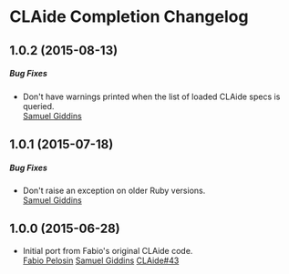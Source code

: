 # CLAide Completion Changelog

## 1.0.2 (2015-08-13)

##### Bug Fixes

* Don't have warnings printed when the list of loaded CLAide specs is queried.  
  [Samuel Giddins](https://github.com/segiddins)


## 1.0.1 (2015-07-18)

##### Bug Fixes

* Don't raise an exception on older Ruby versions.  
  [Samuel Giddins](https://github.com/segiddins)


## 1.0.0 (2015-06-28)

* Initial port from Fabio's original CLAide code.  
  [Fabio Pelosin](https://github.com/fabiopelosin)
  [Samuel Giddins](https://github.com/segiddins)
  [CLAide#43](https://github.com/CocoaPods/CLAide/issues/43)
